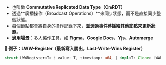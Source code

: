 - 也叫做 **Commutative Replicated Data Type（CmRDT）**
- 透過**廣播操作（Broadcast Operations）**來同步狀態，而不是直接同步整個狀態。
- 每個節點都會將自身的操作記錄下來，**並透過事件傳播給其他節點來更新狀態**。
- **適用場景**：多人協作工具，如 **Figma、Google Docs、Yjs、Automerge**

**🔹 例子：LWW-Register（最新寫入勝出，Last-Write-Wins Register）**

``` rust
struct LWWRegister<T> { value: T, timestamp: u64, } impl<T: Clone> LWWRegister<T> { fn write(&mut self, new_value: T, new_timestamp: u64) { if new_timestamp > self.timestamp { self.value = new_value; self.timestamp = new_timestamp; } } fn merge(&mut self, other: &LWWRegister<T>) { if other.timestamp > self.timestamp { self.value = other.value.clone(); self.timestamp = other.timestamp; } } }
```